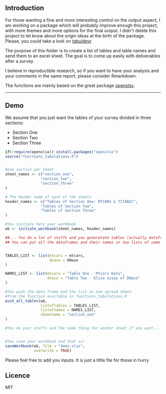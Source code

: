 
## Introduction

For those wanting a fine and more interesting control on the output aspect,
I am working on a package which will probably improve enough this project,
with more themes and more options for the final output. 
I didn't delete this project to let know about the origin ideas at the birth of
the package. Please, you
could take a look on [tabuldevr](//github.com/AKYves/tabuldevr.git)

The purpose of this folder is to create a list of tables
and table names and send them to an excel sheet. The goal is to come up
easily with deliverables after a survey.

I believe in reproductible research, so if you want to have your analysis and 
your comments in the same report, please consider Rmarkdown.

The functions are mainly based on the great package [openxlsx](//github.com/awalker89/openxlsx).

---

## Demo


We assume that you just want the tables of your survey divided in 
three sections:

- Section One
- Section Two
- Section Three


```r
if(!require(openxlsx)) install.packages("openxlsx")
source("functions_tabulations.R")


#one section per sheet
sheet_names <- c("section_one",
                "section_two",
                "section_three"
)

# The header name of each of the sheets
header_names <- c("Tables of Section One: MTCARS & TITANIC",
                "Tables of Section Two",
                "Tables of Section Three"
)

#You initiate here your workbook
wb <- initiate_workbook(sheet_names, header_names)

##... You do a lot of stuffs and you generetate tables (actually dataframes).
## You can put all the dataframes and their names in two lists of same length


TABLES_LIST <- list(mtcars = mtcars,
                    dnase = DNase
)

NAMES_LIST <- list(mtcars = "Table One - Mtcars Data",
                   dnase = "Table Two - Elisa assay of DNase" 
)

#You push the data frame and the list in one spread sheet.
#from the function available in functions_tabulations.R
push_all_tables(wb, 
                listoftables = TABLES_LIST,
                listofnames = NAMES_LIST,
                sheetname = "section_one"
)

#You do your stuffs and the same thing for anoter sheet if you want...


#You save your workbook and that is!
saveWorkbook(wb, file = "demo.xlsx",
             overwrite = TRUE)
```

Please feel free to add you inputs. It is just a little file for those in hurry

## Licence
MIT
